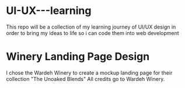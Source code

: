 # UI-UX---learning
This repo will be a collection of my learning journey of UI/UX design in order to bring my ideas to life so i can code them into web development

# Winery Landing Page Design
I chose the Wardeh Winery to create a mockup landing page for their collection "The Unoaked Blends"
All credits go to Wardeh Winery. 
